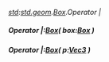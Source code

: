 _[std](../../modules/std/std-module.md):[std.geom](../../modules/std/std-geom.md).[Box<T>](../../modules/std/std-geom-box.md).Operator |_
##### Operator |:[Box](../../modules/std/std-geom-box.md)<T>( box:[Box](../../modules/std/std-geom-box.md)<T> )
##### Operator |:[Box](../../modules/std/std-geom-box.md)<T>( p:[Vec3](../../modules/std/std-geom-vec3.md)<T> )
